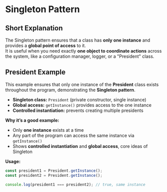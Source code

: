 # Singleton Pattern
## Short Explanation
The Singleton pattern ensures that a class has **only one instance** and provides a **global point of access** to it.  
It is useful when you need exactly **one object to coordinate actions** across the system, like a configuration manager, logger, or a "President" class.
## President Example

This example ensures that only one instance of the **President** class exists throughout the program, demonstrating the **Singleton pattern**.

- **Singleton class:** `President` (private constructor, single instance)
- **Global access:** `getInstance()` provides access to the one instance
- **Controlled instantiation:** prevents creating multiple presidents

**Why it’s a good example:**
- Only **one instance** exists at a time
- Any part of the program can access the same instance via `getInstance()`
- Shows **controlled instantiation** and **global access**, core ideas of Singleton

**Usage:**
```js
const president1 = President.getInstance();
const president2 = President.getInstance();

console.log(president1 === president2); // true, same instance

